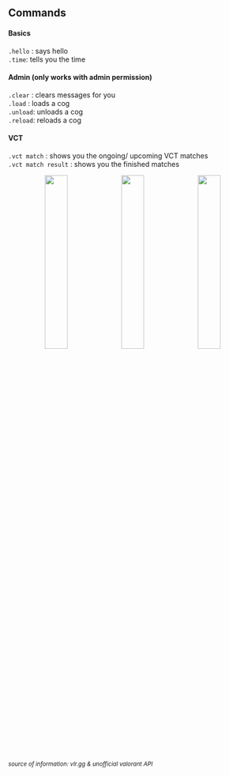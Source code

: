 ## Commands
#### Basics  
`.hello` : says hello  
`.time`:  tells you the time  

#### Admin (only works with admin permission)  
`.clear` : clears messages for you  
`.load` : loads a cog  
`.unload`: unloads a cog  
`.reload`: reloads a cog  

#### VCT  
`.vct match` : shows you the ongoing/ upcoming VCT matches  
`.vct match result` :  shows you the finished matches  

<p align="center">
  <img src="https://github.com/user-attachments/assets/a1d1c040-e2d3-4982-b8bc-239545489cf5" width="30%" />
  <img src="https://github.com/user-attachments/assets/f1309fa7-0187-47db-9cf0-e6aa0ae9f78a" width="30%" />
  <img src="https://github.com/user-attachments/assets/17084d8c-601b-44b4-9bd4-275e0a4c10c6" width="30%" />
</p>

<sub><i>*source of information: vlr.gg & unofficial valorant API*</i></sub>
